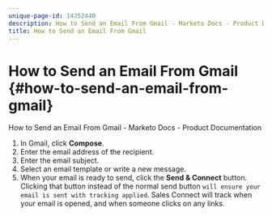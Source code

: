 ```yaml
---
unique-page-id: 14352440
description: How to Send an Email From Gmail - Marketo Docs - Product Documentation
title: How to Send an Email From Gmail
---
```


# How to Send an Email From Gmail {#how-to-send-an-email-from-gmail}

How to Send an Email From Gmail - Marketo Docs - Product Documentation

1. In Gmail, click **Compose**.
1. Enter the email address of the recipient.
1. Enter the email subject.
1. Select an email template or write a new message.
1. When your email is ready to send, click the **Send & Connect** button. Clicking that button instead of the normal send button `will ensure your email is sent with tracking applied`. Sales Connect will track when your email is opened, and when someone clicks on any links.

